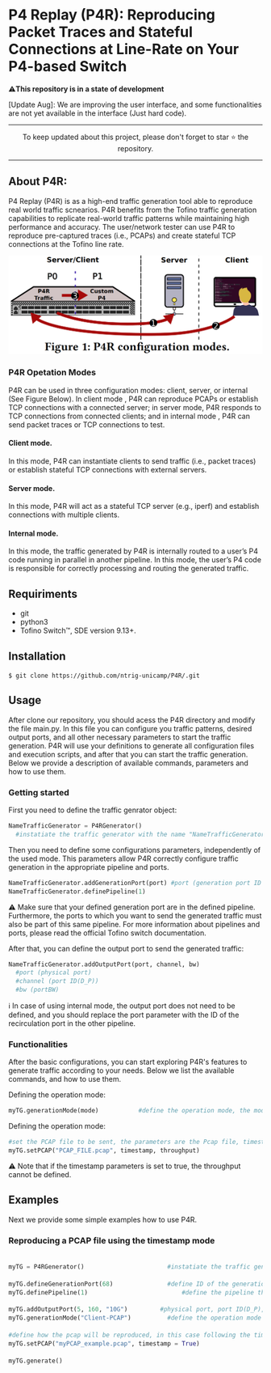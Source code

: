 # P4 Replay (P4R): Reproducing Packet Traces and Stateful Connections at Line-Rate on Your P4-based Switch

⚠️**This repository is in a state of development**

[Update Aug]: We are improving the user interface, and some functionalities are not yet available in the interface (Just hard code).

___
<p align="center">
  To keep updated about this project, please don't forget to star ⭐️ the repository.
</p>

___


## About P4R:

P4 Replay (P4R) is as a high-end traffic generation tool able to reproduce real world traffic scnearios. P4R benefits from the Tofino traffic generation capabilities to replicate real-world traffic patterns while maintaining high performance and accuracy. The user/network tester can use P4R to reproduce pre-captured traces (i.e., PCAPs) and create stateful TCP connections at the Tofino line rate.

![Alt text](https://github.com/intrig-unicamp/P4R/blob/main/images/figure_1.png) 

### P4R Opetation Modes
P4R can be used in three configuration modes: client, server, or internal (See Figure Below). In client mode , P4R can reproduce PCAPs or establish TCP connections with a connected server; in server mode, P4R responds to TCP connections from connected clients; and in internal mode , P4R can send packet traces or TCP connections to test.


#### Client mode. 
In this mode, P4R can instantiate clients to send traffic (i.e., packet traces) or establish stateful TCP connections with external servers. 

#### Server mode. 
In this mode, P4R will act as a stateful TCP server (e.g., iperf) and establish connections with multiple clients.

#### Internal mode. 
In this mode, the traffic generated by P4R is internally routed to a user’s P4 code running in parallel in another pipeline. In this mode, the user’s P4 code is responsible for correctly processing and routing the generated traffic.


## Requiriments

- git
- python3
- Tofino Switch™, SDE version 9.13+.

## Installation
```terminal
$ git clone https://github.com/ntrig-unicamp/P4R/.git
```
## Usage

After clone our repository, you should acess the P4R directory and modify the file main.py. In this file you can configure you traffic patterns, desired output ports, and all other necessary parameters to start the traffic generation. P4R will use your definitions to generate all configuration files and execution scripts, and after that you can start the traffic generation. Below we provide a description of available commands, parameters and how to use them.

### Getting started
First you need to define the traffic genrator object:

```python
NameTrafficGenerator = P4RGenerator()
  #instatiate the traffic generator with the name "NameTrafficGenerator"
```
Then you need to define some configurations parameters, independently of the used mode. This parameters allow P4R correctly configure traffic generation in the appropriate pipeline and ports.
```python
NameTrafficGenerator.addGenerationPort(port) #port (generation port ID on Tofino)
NameTrafficGenerator.definePipeline(1)
```

⚠️ Make sure that your defined generation port are in the defined pipeline. Furthermore, the ports to which you want to send the generated traffic must also be part of this same pipeline. For more information about pipelines and ports, please read the official Tofino switch documentation.

After that, you can define the output port to send the generated traffic:


```python
NameTrafficGenerator.addOutputPort(port, channel, bw)
  #port (physical port)
  #channel (port ID(D_P))
  #bw (portBW)
```

ℹ️ In case of using internal mode, the output port does not need to be defined, and you should replace the port parameter with the ID of the recirculation port in the other pipeline.

### Functionalities
After the basic configurations, you can start exploring P4R's features to generate traffic according to your needs. Below we list the available commands, and how to use them.

Defining the operation mode:
```python
myTG.generationMode(mode)		  	#define the operation mode, the modes can be "Client-PCAP, Client-TCP, Server-TCP, Internal" 
```

Defining the operation mode:
```python
#set the PCAP file to be sent, the parameters are the Pcap file, timestamp is a bool that define if the reproduction will follow the original timestamps, and if this boolean is false, the pcap will be repeated and you can definen a desired throughput in the last parameter.
myTG.setPCAP("PCAP_FILE.pcap", timestamp, throughput)
```
⚠️ Note that if the timestamp parameters is set to true, the throughput cannot be defined.


## Examples
Next we provide some simple examples how to use P4R. 


### Reproducing a PCAP file using the timestamp mode
```python

myTG = P4RGenerator()                    	#instatiate the traffic generator

myTG.defineGenerationPort(68)            	#define ID of the generation port
myTG.definePipeline(1)				      	    #define the pipeline that P4R will run

myTG.addOutputPort(5, 160, "10G")         #physical port, port ID(D_P), portBW
myTG.generationMode("Client-PCAP")		  	#define the operation mode

#define how the pcap will be reproduced, in this case following the timestamps
myTG.setPCAP("myPCAP_example.pcap", timestamp = True)	

myTG.generate()	
```
